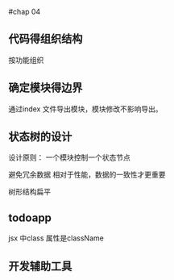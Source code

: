 #chap 04

## 代码得组织结构

按功能组织


## 确定模块得边界

 通过index 文件导出模块，模块修改不影响导出。

## 状态树的设计
设计原则：
一个模块控制一个状态节点
    
避免冗余数据
   相对于性能，数据的一致性才更重要

树形结构扁平

## todoapp

jsx 中class 属性是className

## 开发辅助工具